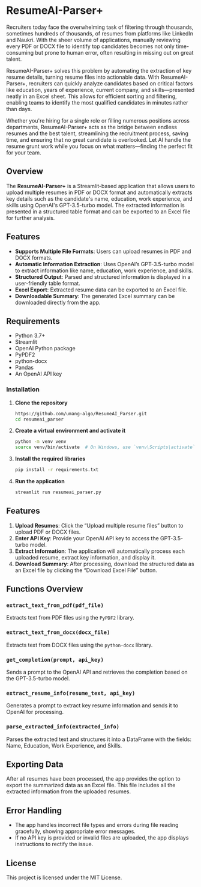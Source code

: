 # ResumeAI-Parser+

Recruiters today face the overwhelming task of filtering through thousands, sometimes hundreds of thousands, of resumes from platforms like LinkedIn and Naukri. With the sheer volume of applications, manually reviewing every PDF or DOCX file to identify top candidates becomes not only time-consuming but prone to human error, often resulting in missing out on great talent.

ResumeAI-Parser+ solves this problem by automating the extraction of key resume details, turning resume files into actionable data. With ResumeAI-Parser+, recruiters can quickly analyze candidates based on critical factors like education, years of experience, current company, and skills—presented neatly in an Excel sheet. This allows for efficient sorting and filtering, enabling teams to identify the most qualified candidates in minutes rather than days.

Whether you're hiring for a single role or filling numerous positions across departments, ResumeAI-Parser+ acts as the bridge between endless resumes and the best talent, streamlining the recruitment process, saving time, and ensuring that no great candidate is overlooked. Let AI handle the resume grunt work while you focus on what matters—finding the perfect fit for your team.

## Overview

The **ResumeAI-Parser+** is a Streamlit-based application that allows users to upload multiple resumes in PDF or DOCX format and automatically extracts key details such as the candidate's name, education, work experience, and skills using OpenAI's GPT-3.5-turbo model. The extracted information is presented in a structured table format and can be exported to an Excel file for further analysis.

## Features

- **Supports Multiple File Formats**: Users can upload resumes in PDF and DOCX formats.
- **Automatic Information Extraction**: Uses OpenAI’s GPT-3.5-turbo model to extract information like name, education, work experience, and skills.
- **Structured Output**: Parsed and structured information is displayed in a user-friendly table format.
- **Excel Export**: Extracted resume data can be exported to an Excel file.
- **Downloadable Summary**: The generated Excel summary can be downloaded directly from the app.

## Requirements

- Python 3.7+
- Streamlit
- OpenAI Python package
- PyPDF2
- python-docx
- Pandas
- An OpenAI API key

### Installation

1. **Clone the repository**

    ```bash
    https://github.com/umang-algo/ResumeAI_Parser.git
    cd resumeai_parser
    ```

2. **Create a virtual environment and activate it**

    ```bash
    python -m venv venv
    source venv/bin/activate  # On Windows, use `venv\Scripts\activate`
    ```

3. **Install the required libraries**

    ```bash
    pip install -r requirements.txt
    ```

4. **Run the application**

    ```bash
    streamlit run resumeai_parser.py
    ```

## Features

1. **Upload Resumes**: Click the “Upload multiple resume files” button to upload PDF or DOCX files.
2. **Enter API Key**: Provide your OpenAI API key to access the GPT-3.5-turbo model.
3. **Extract Information**: The application will automatically process each uploaded resume, extract key information, and display it.
4. **Download Summary**: After processing, download the structured data as an Excel file by clicking the “Download Excel File” button.

## Functions Overview

### `extract_text_from_pdf(pdf_file)`
Extracts text from PDF files using the `PyPDF2` library.

### `extract_text_from_docx(docx_file)`
Extracts text from DOCX files using the `python-docx` library.

### `get_completion(prompt, api_key)`
Sends a prompt to the OpenAI API and retrieves the completion based on the GPT-3.5-turbo model.

### `extract_resume_info(resume_text, api_key)`
Generates a prompt to extract key resume information and sends it to OpenAI for processing.

### `parse_extracted_info(extracted_info)`
Parses the extracted text and structures it into a DataFrame with the fields: Name, Education, Work Experience, and Skills.

## Exporting Data

After all resumes have been processed, the app provides the option to export the summarized data as an Excel file. This file includes all the extracted information from the uploaded resumes.

## Error Handling

- The app handles incorrect file types and errors during file reading gracefully, showing appropriate error messages.
- If no API key is provided or invalid files are uploaded, the app displays instructions to rectify the issue.

## License

This project is licensed under the MIT License.
